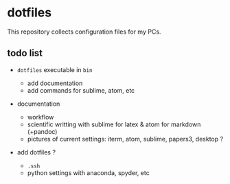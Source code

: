 # dotfiles

This repository collects configuration files for my PCs.

## todo list

+ `dotfiles` executable in `bin`
  + add documentation
  + add commands for sublime, atom, etc

+ documentation
  + workflow
  + scientific writting with sublime for latex & atom for markdown (+pandoc)
  + pictures of current settings: iterm, atom, sublime, papers3, desktop ?
  
+ add dotfiles ?
  + `.ssh`
  + python settings with anaconda, spyder, etc
